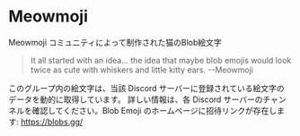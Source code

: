 # Meowmoji

Meowmoji コミュニティによって制作された猫のBlob絵文字

> It all started with an idea... the idea that maybe blob emojis would look twice as cute with whiskers and little kitty ears.
> --Meowmoji

このグループ内の絵文字は、当該 Discord サーバーに登録されている絵文字のデータを動的に取得しています。
詳しい情報は、各 Discord サーバーのチャンネルを確認してください。Blob Emoji のホームページに招待リンクが存在します: https://blobs.gg/

